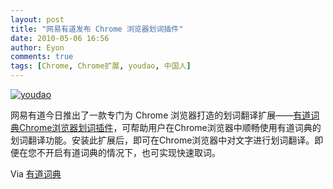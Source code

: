```yaml
---
layout: post
title: "网易有道发布 Chrome 浏览器划词插件"
date: 2010-05-06 16:56
author: Eyon
comments: true
tags: [Chrome, Chrome扩展, youdao, 中国人]
---
```

<a href="http://cidian.youdao.com/download/chrome/dict.crx">![](http://img.chromi.org/2010/05/youdao-550x158.png "youdao")</a>

网易有道今日推出了一款专门为 Chrome 浏览器打造的划词翻译扩展——[有道词典Chrome浏览器划词插件](http://cidian.youdao.com/download/chrome/dict.crx)，可帮助用户在Chrome浏览器中顺畅使用有道词典的划词翻译功能。安装此扩展后，即可在Chrome浏览器中对文字进行划词翻译。即便在您不开启有道词典的情况下，也可实现快速取词。

Via [有道词典](http://cidian.youdao.com/chromeplus/)
